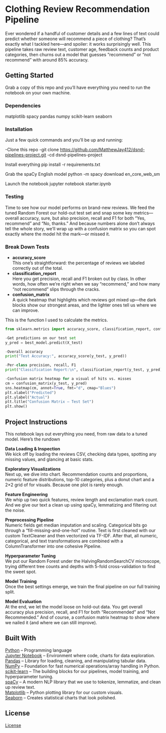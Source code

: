 # Clothing Review Recommendation Pipeline

Ever wondered if a handful of customer details and a few lines of text could predict whether someone will recommend a piece of clothing? That’s exactly what I tackled here—and spoiler: it works surprisingly well. This pipeline takes raw review text, customer age, feedback counts and product categories, then churns out a model that guesses “recommend” or “not recommend” with around 85% accuracy.

## Getting Started

Grab a copy of this repo and you’ll have everything you need to run the notebook on your own machine.

### Dependencies

matplotlib
spacy
pandas
numpy
scikit-learn
seaborn

### Installation

Just a few quick commands and you’ll be up and running:

-Clone this repo
-git clone https://github.com/MatthewJay412/dsnd-pipelines-project.git
-cd dsnd-pipelines-project

Install everything
pip install -r requirements.txt

Grab the spaCy English model
python -m spacy download en_core_web_sm

Launch the notebook
jupyter notebook starter.ipynb

### Testing

Time to see how our model performs on brand-new reviews. We feed the tuned Random Forest our hold-out test set and snap some key metrics—overall accuracy, sure, but also precision, recall and F1 for both “Yes, recommend” and “No, thanks.” And because numbers alone don’t always tell the whole story, we’ll wrap up with a confusion matrix so you can spot exactly where the model hit the mark—or missed it.

### Break Down Tests

- **accuracy_score**  
  This one’s straightforward: the percentage of reviews we labeled correctly out of the total.  
- **classification_report**  
  Here you get precision, recall and F1 broken out by class. In other words, how often we’re right when we say “recommend,” and how many “not recommend” slips through the cracks.  
- **confusion_matrix**  
  A quick heatmap that highlights which reviews got mixed up—the dark blocks show our strongest areas, and the lighter ones tell us where we can improve.

This is the function I used to calculate the metrics.
```python
from sklearn.metrics import accuracy_score, classification_report, confusion_matrix

-Get predictions on our test set
y_pred = best_model.predict(X_test)

-Overall accuracy
print("Test Accuracy:", accuracy_score(y_test, y_pred))

-Per-class precision, recall, F1
print("Classification Report:\n", classification_report(y_test, y_pred))

-Confusion matrix heatmap for a visual of hits vs. misses
cm = confusion_matrix(y_test, y_pred)
sns.heatmap(cm, annot=True, fmt="d", cmap="Blues")
plt.xlabel("Predicted")
plt.ylabel("Actual")
plt.title("Confusion Matrix – Test Set")
plt.show()
```
## Project Instructions

This notebook lays out everything you need, from raw data to a tuned model. 
Here’s the rundown

**Data Loading & Inspection**  
  We kick off by loading the reviews CSV, checking data types, spotting any missing values, and glancing at basic stats.

**Exploratory Visualizations**  
  Next up, we dive into chart. Recommendation counts and proportions, numeric feature distributions, top-10 categories, plus a donut chart and a 2×2 grid of for visuals. Because one plot is rarely enough.

**Feature Engineering**  
 We whip up two quick features, review length and exclamation mark count. And we give our text a clean up using spaCy, lemmatizing and filtering out the noise.

**Preprocessing Pipeline**  
  Numeric fields get median imputation and scaling. Categorical bits go through a “fill-missing-and-one-hot” routine. Text is first cleaned with our custom TextCleaner and then vectorized via TF-IDF. After that, all numeric, categorical, and text transformations are combined with a ColumnTransformer into one cohesive Pipeline.

**Hyperparameter Tuning**  
  We put our Random Forest under the HalvingRandomSearchCV microscope, trying different tree counts and depths with 5-fold cross-validation to find the sweet spot.

**Model Training**  
  Once the best settings emerge, we train the final pipeline on our full training split.

**Model Evaluation**  
  At the end, we let the model loose on hold-out data. You get overall accuracy plus precision, recall, and F1 for both “Recommended” and “Not Recommended.” And of course, a confusion matrix heatmap to show where we nailed it (and where we can still improve).

## Built With

[Python](https://www.python.org/) – Programming language  
[Jupyter Notebook](https://jupyter.org/) – Environment where code, charts for data exploration.  
[Pandas](https://pandas.pydata.org/) – Library for loading, cleaning, and manipulating tabular data.  
[NumPy](https://numpy.org/) – Foundation for fast numerical operations/array handling in Python.  
[scikit-learn](https://scikit-learn.org/) – The building blocks for our pipelines, model training, and hyperparameter tuning.  
[spaCy](https://spacy.io/) – A modern NLP library that we use to tokenize, lemmatize, and clean up review text.  
[Matplotlib](https://matplotlib.org/) – Python plotting library for our custom visuals.  
[Seaborn](https://seaborn.pydata.org/) – Creates statistical charts that look polished.  


## License

[License](LICENSE.txt)
